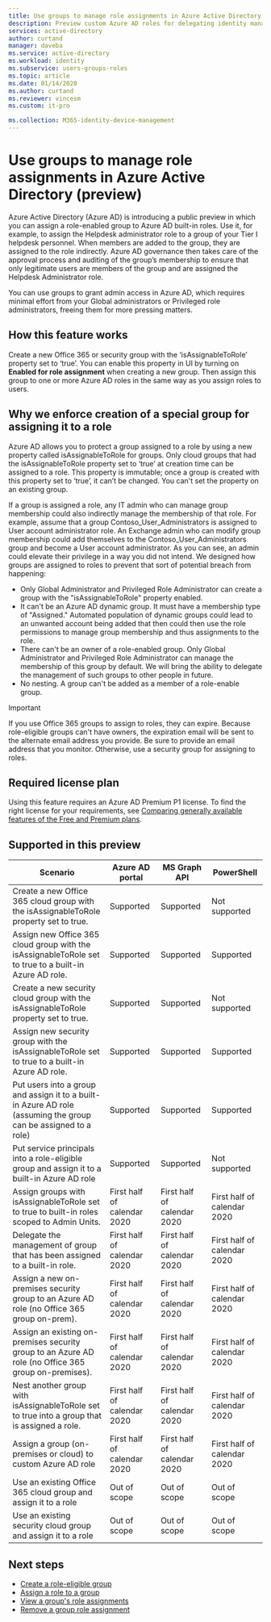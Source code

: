 ```yaml
---
title: Use groups to manage role assignments in Azure Active Directory | Microsoft Docs
description: Preview custom Azure AD roles for delegating identity management. Manage Azure roles in the Azure portal, PowerShell, or Graph API.
services: active-directory
author: curtand
manager: daveba
ms.service: active-directory
ms.workload: identity
ms.subservice: users-groups-roles
ms.topic: article
ms.date: 01/14/2020
ms.author: curtand
ms.reviewer: vincesm
ms.custom: it-pro

ms.collection: M365-identity-device-management
---
```


# Use groups to manage role assignments in Azure Active Directory (preview)

Azure Active Directory (Azure AD) is introducing a public preview in which you can assign a role-enabled group to Azure AD built-in roles. Use it, for example, to assign the Helpdesk administrator role to a group of your Tier I helpdesk personnel. When members are added to the group, they are assigned to the role indirectly. Azure AD governance then takes care of the approval process and auditing of the group’s membership to ensure that only legitimate users are members of the group and are assigned the Helpdesk Administrator role.

You can use groups to grant admin access in Azure AD, which requires minimal effort from your Global administrators or Privileged role administrators, freeing them for more pressing matters.

## How this feature works

Create a new Office 365 or security group with the ‘isAssignableToRole’ property set to ‘true’. You can enable this property in UI by turning on **Enabled for role assignment** when creating a new group. Then assign this group to one or more Azure AD roles in the same way as you assign roles to users.

## Why we enforce creation of a special group for assigning it to a role

Azure AD allows you to protect a group assigned to a role by using a new property called isAssignableToRole for groups. Only cloud groups that had the isAssignableToRole property set to ‘true’ at creation time can be assigned to a role. This property is immutable; once a group is created with this property set to ‘true’, it can’t be changed. You can't set the property on an existing group.

If a group is assigned a role, any IT admin who can manage group membership could also indirectly manage the membership of that role. For example, assume that a group Contoso_User_Administrators is assigned to User account administrator role. An Exchange admin who can modify group membership could add themselves to the Contoso_User_Administrators group and become a User account administrator. As you can see, an admin could elevate their privilege in a way you did not intend. We designed how groups are assigned to roles to prevent that sort of potential breach from happening:

- Only Global Administrator and Privileged Role Administrator can create a group with the "isAssignableToRole" property enabled.
- It can't be an Azure AD dynamic group. It must have a membership type of "Assigned." Automated population of dynamic groups could lead to an unwanted account being added that then could then use the role permissions to manage group membership and thus assignments to the role.
- There can't be an owner of a role-enabled group. Only Global Administrator and Privileged Role Administrator can manage the membership of this group by default. We will bring the ability to delegate the management of such groups to other people in future.
- No nesting. A group can't be added as a member of a role-enable group.

> [!IMPORTANT]
> If you use Office 365 groups to assign to roles, they can expire. Because role-eligible groups can't have owners, the expiration email will be sent to the alternate email address you provide. Be sure to provide an email address that you monitor. Otherwise, use a security group for assigning to roles.

## Required license plan

Using this feature requires an Azure AD Premium P1 license. To find the right license for your requirements, see [Comparing generally available features of the Free and Premium plans](../fundamentals/active-directory-whatis.md#what-are-the-azure-ad-licenses).

## Supported in this preview

Scenario | Azure AD portal | MS Graph API | PowerShell
-------- | --------------- | ------------ | ----------
Create a new Office 365 cloud group with the isAssignableToRole property set to true. | Supported | Supported | Not supported
Assign new Office 365 cloud group with the isAssignableToRole set to true to a built-in Azure AD role.  | Supported | Supported  | Supported
Create a new security cloud group with the isAssignableToRole property set to true.  | Supported  | Supported  | Not supported
Assign new security group with the isAssignableToRole set to true to a built-in Azure AD role.  | Supported  | Supported  | Supported
Put users into a group and assign it to a built-in Azure AD role (assuming the group can be assigned to a role)  | Supported  | Supported  | Supported
Put service principals into a role-eligible group and assign it to a built-in Azure AD role | Supported  | Supported  | Not supported
Assign groups with isAssignableToRole set to true to built-in roles scoped to Admin Units.  | First half of calendar 2020  | First half of calendar 2020 | First half of calendar 2020
Delegate the management of group that has been assigned to a built-in role.  | First half of calendar 2020  | First half of calendar 2020  | First half of calendar 2020
Assign a new on-premises security group to an Azure AD role (no Office 365 group on-prem).  | First half of calendar 2020  | First half of calendar 2020  | First half of calendar 2020
Assign an existing on-premises security group to an Azure AD role (no Office 365 group on-premises). | First half of calendar 2020  | First half of calendar 2020  | First half of calendar 2020
Nest another group with isAssignableToRole set to true into a group that is assigned a role. | First half of calendar 2020  | First half of calendar 2020 | First half of calendar 2020
Assign a group (on-premises or cloud) to custom Azure AD role  | First half of calendar 2020  | First half of calendar 2020  | First half of calendar 2020
Use an existing Office 365 cloud group and assign it to a role  | Out of scope  | Out of scope  | Out of scope
Use an existing security cloud group and assign it to a role | Out of scope  | Out of scope  | Out of scope

## Next steps

- [Create a role-eligible group](roles-groups-create-eligible.md)
- [Assign a role to a group](roles-groups-assign-role.md)
- [View a group's role assignments](roles-groups-view-assignments.md)
- [Remove a group role assignment](roles-groups-remove-assignment.md)
